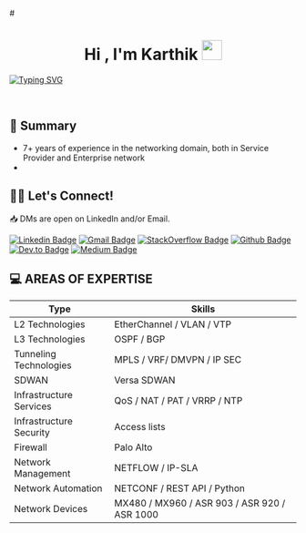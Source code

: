 #<h1 align="center">Hi , I'm Karthik <img src="https://media.giphy.com/media/hvRJCLFzcasrR4ia7z/giphy.gif" width="35"></h1>
<p align="center">

[![Typing SVG](https://readme-typing-svg.herokuapp.com?color=33AEF7&lines=Network+Engineer;Cloud+Technology+Enthusiast;IOT+hobbyist)](https://git.io/typing-svg)

</p>

<br>

## 📜 Summary
 - 7+ years of experience in the networking domain, both in Service Provider and Enterprise network
 - 

## 👋🏼 Let's Connect!
📥 DMs are open on LinkedIn and/or Email.

[![Linkedin Badge](https://img.shields.io/badge/-karthikc-blue?style=flat-square&logo=Linkedin&logoColor=white&link=https://www.linkedin.com/in/karthikc/)](https://www.linkedin.com/in/karthikc/)
[![Gmail Badge](https://img.shields.io/badge/-karthikc@gmail.com-c14438?style=flat-square&logo=Gmail&logoColor=white&link=mailto:karthikc@gmail.com)](mailto:karthikc@gmail.com)
[![StackOverflow Badge](https://img.shields.io/badge/-karthikc-orange?style=flat-square&logo=StackOverflow&logoColor=white&link=https://stackoverflow.com/users/12767234/yeshwanth-v-shenoy?tab=profile)](https://stackoverflow.com/users/12767234/yeshwanth-v-shenoy?tab=profile)
[![Github Badge](https://img.shields.io/badge/-karthikc-black?style=flat-square&logo=Github&logoColor=white&link=https://github.com/karthikc)](https://github.com/karthikc)
[![Dev.to Badge](https://img.shields.io/badge/-karthikc-navy?style=flat-square&logo=Dev.to&logoColor=white&link=https://dev.to/karthikc)](https://dev.to/karthikc)
[![Medium Badge](https://img.shields.io/badge/-karthikc-green?style=flat-square&logo=Medium&logoColor=white&link=https://medium.com/@karthikc)](https://medium.com/@karthikc)


## 💻 AREAS OF EXPERTISE
| Type                   | Skills                                                                                                       |
|------------------------|--------------------------------------------------------------------------------------------------------------|
| L2 Technologies        | EtherChannel / VLAN / VTP                                                                                    |
| L3 Technologies        | OSPF / BGP                                                                        						    |
| Tunneling Technologies | MPLS / VRF/ DMVPN / IP SEC   																				|
| SDWAN                  | Versa SDWAN																								    |
| Infrastructure Services| QoS / NAT / PAT / VRRP / NTP																				    |
| Infrastructure Security| Access lists                                                                                                 |
| Firewall               | Palo Alto                                                                                                    |
| Network Management     | NETFLOW / IP-SLA |
| Network Automation     | NETCONF / REST API / Python                                                                  |
| Network Devices        | MX480 / MX960 / ASR 903 / ASR 920 / ASR 1000                                               |
